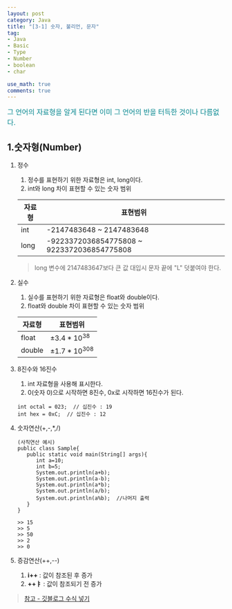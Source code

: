 ```yaml
---
layout: post 
category: Java 
title: "[3-1] 숫자, 불리언, 문자"
tag:
- Java
- Basic
- Type
- Number
- boolean
- char 

use_math: true 
comments: true
---
```


<font color="##778899" size="3">그 언어의 자료형을 알게 된다면 이미 그 언어의 반을 터득한 것이나 다름없다.</font>

1.숫자형(Number)
---

1. 정수
    1. 정수를 표현하기 위한 자료형은 int, long이다.
    2. int와 long 차이 표현할 수 있는 숫자 범위

   |**자료형**|**표현범위**|
      |---|---|
   |int|-2147483648 ~ 2147483648|
   |long|-9223372036854775808 ~ 9223372036854775808|

   > long 변수에 2147483647보다 큰 값 대입시 문자 끝에 "L" 덧붙여야 한다.
   
2. 실수
    1. 실수를 표현하기 위한 자료형은 float와 double이다.
    2. float와 double 차이 표현할 수 있는 숫자 범위
       
   |**자료형**|**표현범위**|
   |--|--|
   |float|$\pm3.4*10^{38}$|
   |double|$\pm1.7*10^{308}$|

3. 8진수와 16진수
   1. int 자료형을 사용해 표시한다.
   2. 0(숫자 0)으로 시작하면 8진수, 0x로 시작하면 16진수가 된다.
   ```
   int octal = 023;  // 십진수 : 19
   int hex = 0xC;  // 십진수 : 12
   ```
   
4. 숫자연산(+,-,*,/)
   ```
   (사칙연산 예시)
   public class Sample{
      public static void main(String[] args){
         int a=10;
         int b=5;
         System.out.println(a+b);
         System.out.println(a-b);
         System.out.println(a*b);
         System.out.println(a/b);
         System.out.println(a%b);  //나머지 출력
      }
   }
   
   >> 15
   >> 5
   >> 50
   >> 2
   >> 0
   ```

5. 증감연산(++,--)
   1. **i++** : 값이 참조된 후 증가
   2. **++ㅑ** : 값이 참조되기 전 증가

> [참고 - 깃블로그 수식 넣기](https://mkkim85.github.io/blog-apply-mathjax-to-jekyll-and-github-pages)
